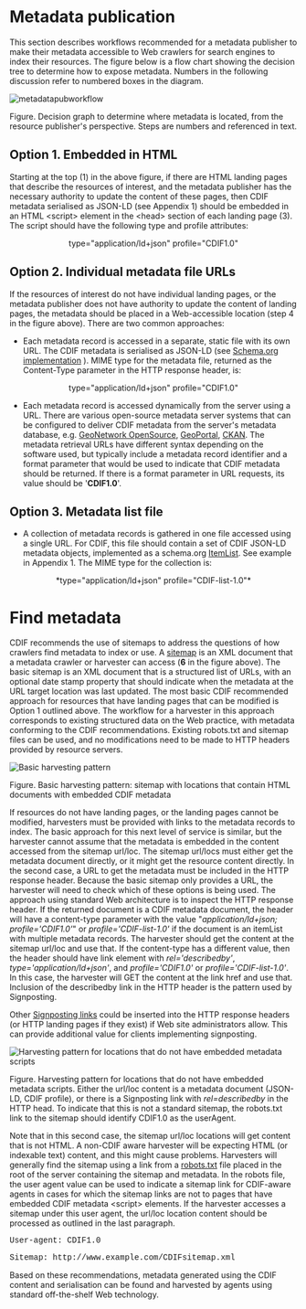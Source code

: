 # Metadata publication

This section describes workflows recommended for a metadata publisher to make their metadata accessible to Web crawlers for search engines to index their resources. The figure below is a flow chart showing the decision tree to determine how to expose metadata. Numbers in the following discussion refer to numbered boxes in the diagram.

![metadatapubworkflow](./figures/fig-flowchart.jpg)

Figure. Decision graph to determine where metadata is located, from the resource publisher's perspective. Steps are numbers and referenced in text.

## Option 1. Embedded in HTML
Starting at the top (1) in the above figure, if there are HTML landing pages that describe the resources of interest, and the metadata publisher has the necessary authority to update the content of these pages, then CDIF metadata serialised as JSON-LD (see Appendix 1) should be embedded in an HTML &lt;script&gt; element in the &lt;head&gt; section of each landing page (3). The script should have the following type and profile attributes: 

<p style="text-align: center;">type="application/ld+json" profile="CDIF1.0"</p>

## Option 2. Individual metadata file URLs
If the resources of interest do not have individual landing pages, or the metadata publisher does not have authority to update the content of landing pages, the metadata should be placed in a Web-accessible location (step 4 in the figure above). There are two common approaches:
- Each metadata record is accessed in a separate, static file with its own URL. The CDIF metadata is serialised as JSON-LD (see [Schema.org implementation](./schemaorgimplementation.md) ). MIME type for the metadata file, returned as the Content-Type parameter in the HTTP response header, is:
<p style="text-align: center;">type="application/ld+json" profile="CDIF1.0"</p>

- Each metadata record is accessed dynamically from the server using a URL. There are various open-source metadata server systems that can be configured to deliver CDIF metadata from the server's metadata database, e.g. [GeoNetwork OpenSource](https://geonetwork-opensource.org/), [GeoPortal](https://github.com/Esri/geoportal-server-catalog), [CKAN](https://ckan.org/). The metadata retrieval URLs have different syntax depending on the software used, but typically include a metadata record identifier and a format parameter that would be used to indicate that CDIF metadata should be returned. If there is a format parameter in URL requests, its value should be '**CDIF1.0**'.

## Option 3. Metadata list file
- A collection of metadata records is gathered in one file accessed using a single URL. For CDIF, this file should contain a set of CDIF JSON-LD metadata objects, implemented as a schema.org [ItemList](https://schema.org/ItemList). See example in Appendix 1. The MIME type for the collection is:

<p style="text-align: center;">*type="application/ld+json" profile="CDIF-list-1.0"*</p>

# Find metadata
CDIF recommends the use of sitemaps to address the questions of how crawlers find metadata to index or use. A [sitemap](https://www.sitemaps.org/protocol.html) is an XML document that a metadata crawler or harvester can access (**6** in the figure above). The basic sitemap is an XML document that is a structured list of URLs, with an optional date stamp property that should indicate when the metadata at the URL target location was last updated. The most basic CDIF recommended approach for resources that have landing pages that can be modified is Option 1 outlined above. The workflow for a harvester in this approach corresponds to existing structured data on the Web practice, with metadata conforming to the CDIF recommendations. Existing robots.txt and sitemap files can be used, and no modifications need to be made to HTTP headers provided by resource servers.

![Basic harvesting pattern](./figures/basicharvestingpattern.jpg)

Figure. Basic harvesting pattern: sitemap with locations that contain HTML documents with embedded CDIF metadata

If resources do not have landing pages, or the landing pages cannot be modified, harvesters must be provided with links to the metadata records to index. The basic approach for this next level of service is similar, but the harvester cannot assume that the metadata is embedded in the content accessed from the sitemap url/loc. The sitemap url/locs must either get the metadata document directly, or it might get the resource content directly. In the second case, a URL to get the metadata must be included in the HTTP response header. Because the basic sitemap only provides a URL, the harvester will need to check which of these options is being used. The approach using standard Web architecture is to inspect the HTTP response header. If the returned document is a CDIF metadata document, the header will have a content-type parameter with the value "*application/ld+json; profile='CDIF1.0'*" or *profile='CDIF-list-1.0'* if the document is an itemList with multiple metadata records. The harvester should get the content at the sitemap url/loc and use that. If the content-type has a different value, then the header should have link element with *rel='describedby'*, *type='application/ld+json'*, and *profile='CDIF1.0'* or *profile='CDIF-list-1.0'*. In this case, the harvester will GET the content at the link href and use that. Inclusion of the describedby link in the HTTP header is the pattern used by Signposting.

Other [Signposting links](./signpostinglinkrel.md) could be inserted into the HTTP response headers (or HTTP landing pages if they exist) if Web site administrators allow. This can provide additional value for clients implementing signposting.

![Harvesting pattern for locations that do not have embedded metadata scripts](./figures/harvestnoembeddedscript.jpg)

Figure. Harvesting pattern for locations that do not have embedded metadata scripts. Either the url/loc content is a metadata document (JSON-LD, CDIF profile), or there is a Signposting link with *rel=describedby* in the HTTP head. To indicate that this is not a standard sitemap, the robots.txt link to the sitemap should identify CDIF1.0 as the userAgent.

Note that in this second case, the sitemap url/loc locations will get content that is not HTML. A non-CDIF aware harvester will be expecting HTML (or indexable text) content, and this might cause problems. Harvesters will generally find the sitemap using a link from a [robots.txt](https://datatracker.ietf.org/doc/rfc9309/) file placed in the root of the server containing the sitemap and metadata. In the robots file, the user agent value can be used to indicate a sitemap link for CDIF-aware agents in cases for which the sitemap links are not to pages that have embedded CDIF metadata &lt;script&gt; elements. If the harvester accesses a sitemap under this user agent, the url/loc location content should be processed as outlined in the last paragraph.

<p style="font-family:courier;">User-agent: CDIF1.0</p>
<p style="font-family:courier;">Sitemap: http://www.example.com/CDIFsitemap.xml </p>

Based on these recommendations, metadata generated using the CDIF content and serialisation can be found and harvested by agents using standard off-the-shelf Web technology.